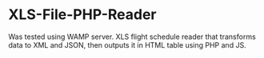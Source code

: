 # XLS-File-PHP-Reader
Was tested using WAMP server.
XLS flight schedule reader that transforms data to XML and JSON, then outputs it in HTML table using PHP and JS.
